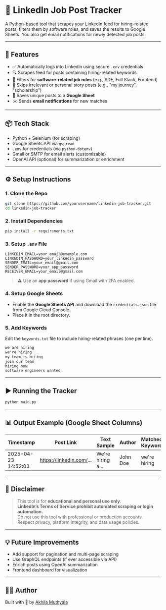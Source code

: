 
# 🧠 LinkedIn Job Post Tracker

A Python-based tool that scrapes your LinkedIn feed for hiring-related posts, filters them by software roles, and saves the results to Google Sheets. You also get email notifications for newly detected job posts.

---

## 🚀 Features

- ✅ Automatically logs into LinkedIn using secure `.env` credentials
- 🔍 Scrapes feed for posts containing hiring-related keywords
- 🎯 Filters for **software-related job roles** (e.g., SDE, Full Stack, Frontend)
- 🚫 Skips irrelevant or personal story posts (e.g., "my journey", "scholarship")
- 📄 Saves unique posts to a **Google Sheet**
- ✉️ Sends **email notifications** for new matches

---

## 📦 Tech Stack

- Python + Selenium (for scraping)
- Google Sheets API via `gspread`
- `.env` for credentials (via `python-dotenv`)
- Gmail or SMTP for email alerts (customizable)
- OpenAI API (optional) for summarization or enrichment

---

## ⚙️ Setup Instructions

### 1. Clone the Repo

```bash
git clone https://github.com/yourusername/linkedin-job-tracker.git
cd linkedin-job-tracker
```

### 2. Install Dependencies

```bash
pip install -r requirements.txt
```

### 3. Setup `.env` File

```env
LINKEDIN_EMAIL=your_email@example.com
LINKEDIN_PASSWORD=your_linkedin_password
SENDER_EMAIL=your_email@gmail.com
SENDER_PASSWORD=your_app_password
RECEIVER_EMAIL=your_email@gmail.com
```

> ⚠️ Use an **app password** if using Gmail with 2FA enabled.

### 4. Setup Google Sheets

- Enable the **Google Sheets API** and download the `credentials.json` file from Google Cloud Console.
- Place it in the root directory.

### 5. Add Keywords

Edit the `keywords.txt` file to include hiring-related phrases (one per line).

```txt
we are hiring
we're hiring
my team is hiring
join our team
hiring now
software engineers wanted
```

---

## ▶️ Running the Tracker

```bash
python main.py
```

---

## 📊 Output Example (Google Sheet Columns)

| Timestamp           | Post Link                        | Text Sample          | Author         | Matched Keyword    | Hashtags     |
|---------------------|----------------------------------|----------------------|----------------|---------------------|--------------|
| 2025-04-23 14:52:03 | https://linkedin.com/...         | We're hiring a...    | John Doe       | we're hiring        | #hiring #tech|

---

## 📌 Disclaimer

> This tool is for **educational and personal use only**.  
> **LinkedIn’s Terms of Service prohibit automated scraping or login automation.**  
> Do not use this tool with professional or production accounts.  
> Respect privacy, platform integrity, and data usage policies.

---

## 💡 Future Improvements

- Add support for pagination and multi-page scraping
- Use GraphQL endpoints (if ever accessible via API)
- Enrich posts using OpenAI summarization
- Frontend dashboard for visualization

---

## 🧑‍💻 Author

Built with 💙 by [Akhila Muthyala](https://www.linkedin.com/in/akhila-muthyala-48b776209/)
